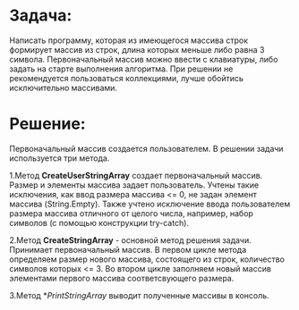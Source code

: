 # Задача:
Написать программу, которая из имеющегося массива строк формирует массив из строк, длина которых меньше либо равна 3 символа. Первоначальный массив можно ввести с клавиатуры, либо задать на старте выполнения алгоритма. При решении не рекомендуется пользоваться коллекциями, лучше обойтись исключительно массивами.
# Решение:
Первоначальный массив создается пользователем. В решении задачи используется три метода.

1.Метод **CreateUserStringArray** создает первоначальный массив. Размер и элементы массива задает пользователь. Учтены такие исключения, как ввод размера массива <= 0, не задан элемент массива (String.Empty). Также учтено исключение ввода пользователем размера массива отличного от целого числа, например, набор символов (с помощью конструкции try-catch).

2.Метод **CreateStringArray** - основной метод решения задачи. Принимает первоначальный массив. В первом цикле метода определяем размер нового массива, состоящего из строк, количество символов которых <= 3. Во втором цикле заполняем новый массив элементами первого массива соответсвующего размера.

3.Метод **PrintStringArray* выводит полученные массивы в консоль.